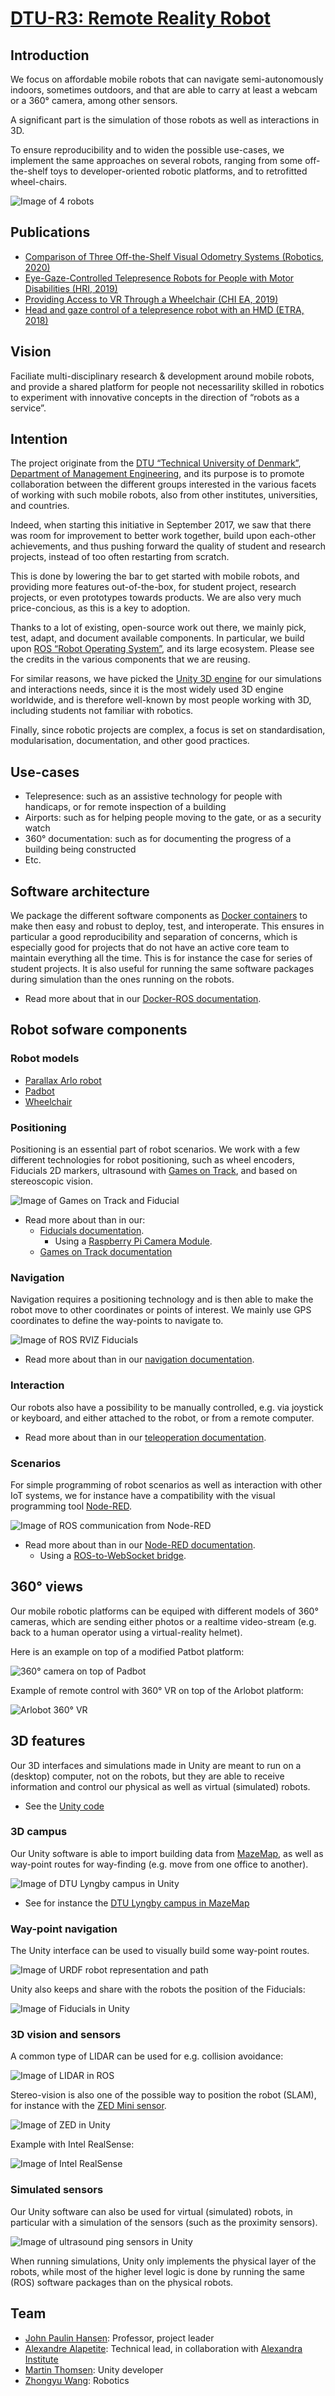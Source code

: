 # [DTU-R3: Remote Reality Robot](https://dtu-r3.github.io/)

## Introduction
We focus on affordable mobile robots that can navigate semi-autonomously indoors, sometimes outdoors,
and that are able to carry at least a webcam or a 360° camera, among other sensors.

A significant part is the simulation of those robots as well as interactions in 3D.

To ensure reproducibility and to widen the possible use-cases, we implement the same approaches on several robots,
ranging from some off-the-shelf toys to developer-oriented robotic platforms, and to retrofitted wheel-chairs.

![Image of 4 robots](images/4-robots.jpg)

## Publications

* [Comparison of Three Off-the-Shelf Visual Odometry Systems (Robotics, 2020)](https://doi.org/10.3390/robotics9030056)
* [Eye-Gaze-Controlled Telepresence Robots for People with Motor Disabilities (HRI, 2019)](https://doi.org/10.1109/HRI.2019.8673093)
* [Providing Access to VR Through a Wheelchair (CHI EA, 2019)](https://doi.org/10.1145/3290607.3299048)
* [Head and gaze control of a telepresence robot with an HMD (ETRA, 2018)](https://doi.org/10.1145/3204493.3208330)

## Vision
Faciliate multi-disciplinary research & development around mobile robots,
and provide a shared platform for people not necessarility skilled in robotics
to experiment with innovative concepts in the direction of “robots as a service”.

## Intention
The project originate from the [DTU “Technical University of Denmark”](http://www.dtu.dk/english/),
[Department of Management Engineering](http://www.man.dtu.dk/english),
and its purpose is to promote collaboration between the different groups interested in
the various facets of working with such mobile robots, also from other institutes, universities, and countries.

Indeed, when starting this initiative in September 2017, we saw that there was room for improvement to better work together,
build upon each-other achievements, and thus pushing forward the quality of student and research projects,
instead of too often restarting from scratch.

This is done by lowering the bar to get started with mobile robots,
and providing more features out-of-the-box,
for student project, research projects, or even prototypes towards products.
We are also very much price-concious, as this is a key to adoption.

Thanks to a lot of existing, open-source work out there, we mainly pick, test, adapt, and document available components.
In particular, we build upon [ROS “Robot Operating System”](http://www.ros.org/), and its large ecosystem.
Please see the credits in the various components that we are reusing.

For similar reasons, we have picked the [Unity 3D engine](https://unity3d.com/) for our simulations and interactions needs,
since it is the most widely used 3D engine worldwide, and is therefore well-known by most people working with 3D,
including students not familiar with robotics.

Finally, since robotic projects are complex, a focus is set on standardisation, modularisation, documentation,
and other good practices.

## Use-cases

* Telepresence: such as an assistive technology for people with handicaps, or for remote inspection of a building
* Airports: such as for helping people moving to the gate, or as a security watch
* 360° documentation: such as for documenting the progress of a building being constructed
* Etc.

## Software architecture

We package the different software components as [Docker containers](https://www.docker.com/what-docker) to make then easy and robust to deploy, test, and interoperate. This ensures in particular a good reproducibility and separation of concerns, which is especially good for projects that do not have an active core team to maintain everything all the time.
This is for instance the case for series of student projects.
It is also useful for running the same software packages during simulation than the ones running on the robots.

* Read more about that in our [Docker-ROS documentation](https://github.com/DTU-R3/Docker-ROS).

## Robot sofware components

### Robot models

* [Parallax Arlo robot](https://github.com/DTU-R3/Docker-ROS/tree/master/r3-arlobot)
* [Padbot](https://github.com/DTU-R3/android_core/tree/dtu-r3/padbot)
* [Wheelchair](https://github.com/DTU-R3/wheelchair-jetson/tree/dtu-r3/wheelchair)

### Positioning

Positioning is an essential part of robot scenarios.
We work with a few different technologies for robot positioning,
such as wheel encoders, Fiducials 2D markers, ultrasound with [Games on Track](http://www.gamesontrack.com/), and based on stereoscopic vision.

![Image of Games on Track and Fiducial](images/got-fiducial.jpg)

* Read more about than in our:
	* [Fiducials documentation](https://github.com/DTU-R3/Docker-ROS/tree/master/r3-fiducials).
		* Using a [Raspberry Pi Camera Module](https://github.com/DTU-R3/Docker-ROS/tree/master/r3-raspicam).
	* [Games on Track documentation](https://github.com/DTU-R3/GamesOnTrack-ROS)

### Navigation

Navigation requires a positioning technology and is then able to make the robot move to other coordinates or points of interest.
We mainly use GPS coordinates to define the way-points to navigate to.

![Image of ROS RVIZ Fiducials](images/rviz-fiducials.png)

* Read more about than in our [navigation documentation](https://github.com/DTU-R3/Docker-ROS/tree/master/r3-navigation).

### Interaction

Our robots also have a possibility to be manually controlled, e.g. via joystick or keyboard,
and either attached to the robot, or from a remote computer.

* Read more about than in our [teleoperation documentation](https://github.com/DTU-R3/Docker-ROS/tree/master/r3-teleop).

### Scenarios

For simple programming of robot scenarios as well as interaction with other IoT systems,
we for instance have a compatibility with the visual programming tool [Node-RED](https://nodered.org/).

![Image of ROS communication from Node-RED](images/ROS-Node-RED.png)

* Read more about than in our [Node-RED documentation](https://github.com/DTU-R3/Docker-ROS/tree/master/r3-node-red).
	* Using a [ROS-to-WebSocket bridge](https://github.com/DTU-R3/Docker-ROS/tree/master/r3-ws-bridge).

## 360° views

Our mobile robotic platforms can be equiped with different models of 360° cameras,
which are sending either photos or a realtime video-stream (e.g. back to a human operator using a virtual-reality helmet).

Here is an example on top of a modified Patbot platform:

![360° camera on top of Padbot](images/padbot-360.jpg)

Example of remote control with 360° VR on top of the Arlobot platform:

![Arlobot 360° VR](images/arlobot-360-vr.jpg)

## 3D features

Our 3D interfaces and simulations made in Unity are meant to run on a (desktop) computer, not on the robots,
but they are able to receive information and control our physical as well as virtual (simulated) robots.

* See the [Unity code](https://github.com/DTU-R3/VRClient/tree/develop)

### 3D campus

Our Unity software is able to import building data from [MazeMap](https://www.mazemap.com/),
as well as way-point routes for way-finding (e.g. move from one office to another).

![Image of DTU Lyngby campus in Unity](images/Unity-campus.png)

* See for instance the [DTU Lyngby campus in MazeMap](https://use.mazemap.com/#campusid=89)

### Way-point navigation

The Unity interface can be used to visually build some way-point routes.

![Image of URDF robot representation and path](images/urdf-path.png)

Unity also keeps and share with the robots the position of the Fiducials:

![Image of Fiducials in Unity](images/Unity-fiducials.png)

### 3D vision and sensors

A common type of LIDAR can be used for e.g. collision avoidance:

![Image of LIDAR in ROS](images/ros-lidar.png)

Stereo-vision is also one of the possible way to position the robot (SLAM),
for instance with the [ZED Mini sensor](https://www.stereolabs.com/zed-mini/).

![Image of ZED in Unity](images/Unity-ZED.jpg)

Example with Intel RealSense:

![Image of Intel RealSense](images/Intel-RealSense.png)

### Simulated sensors

Our Unity software can also be used for virtual (simulated) robots,
in particular with a simulation of the sensors (such as the proximity sensors).

![Image of ultrasound ping sensors in Unity](images/Unity-virtual-sensor-ping.png)

When running simulations, Unity only implements the physical layer of the robots,
while most of the higher level logic is done by running the same (ROS) software packages
than on the physical robots.


## Team

* [John Paulin Hansen](https://orbit.dtu.dk/en/persons/john-paulin-hansen): Professor, project leader
* [Alexandre Alapetite](https://www.linkedin.com/in/alexandrealapetite/): Technical lead, in collaboration with [Alexandra Institute](https://alexandra.dk/alexandre.alapetite)
* [Martin Thomsen](https://www.linkedin.com/in/martin-thomsen-297694b9/): Unity developer
* [Zhongyu Wang](https://www.linkedin.com/in/zhongyu-wang-4ab0b9138/): Robotics

